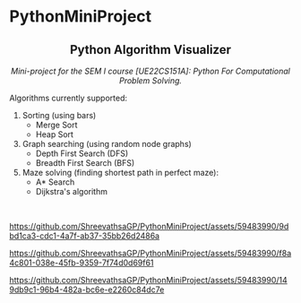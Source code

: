 # PythonMiniProject

<h2 align="center"><strong>Python Algorithm Visualizer</strong></h2>
<p align="center"><em>Mini-project for the SEM I course [UE22CS151A]: Python For Computational Problem Solving.</em></p>

Algorithms currently supported:
<ol type="1">
   <li>Sorting (using bars)</li>
   <li type='none'>
      <ul style="list-style-type:circle;">
        <li>Merge Sort</li>
        <li>Heap Sort</li>
      </ul>
   </li>
   <li>Graph searching (using random node graphs)</li>
   <li type='none'>
      <ul style="list-style-type:circle;">
        <li>Depth First Search (DFS)</li>
        <li>Breadth First Search (BFS)</li>
      </ul>
   </li>
   <li>Maze solving (finding shortest path in perfect maze):</li>
   <li type='none'>
      <ul style="list-style-type:circle;">
        <li>A* Search</li>
        <li>Dijkstra's algorithm</li>
      </ul>
   </li>
</ol>
<br>

https://github.com/ShreevathsaGP/PythonMiniProject/assets/59483990/9dbd1ca3-cdc1-4a7f-ab37-35bb26d2486a

https://github.com/ShreevathsaGP/PythonMiniProject/assets/59483990/f8a4c801-038e-45fb-9359-7f74d0d69f61

https://github.com/ShreevathsaGP/PythonMiniProject/assets/59483990/149db9c1-96b4-482a-bc6e-e2260c84dc7e


